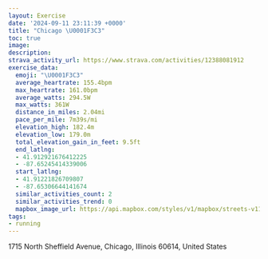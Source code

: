 ```yaml
---
layout: Exercise
date: '2024-09-11 23:11:39 +0000'
title: "Chicago \U0001F3C3"
toc: true
image:
description:
strava_activity_url: https://www.strava.com/activities/12388081912
exercise_data:
  emoji: "\U0001F3C3"
  average_heartrate: 155.4bpm
  max_heartrate: 161.0bpm
  average_watts: 294.5W
  max_watts: 361W
  distance_in_miles: 2.04mi
  pace_per_mile: 7m39s/mi
  elevation_high: 182.4m
  elevation_low: 179.0m
  total_elevation_gain_in_feet: 9.5ft
  end_latlng:
  - 41.912921676412225
  - -87.65245414339006
  start_latlng:
  - 41.91221826709807
  - -87.65306644141674
  similar_activities_count: 2
  similar_activities_trend: 0
  mapbox_image_url: https://api.mapbox.com/styles/v1/mapbox/streets-v11/static/path-5+787af2-1.0(gvx~Fd__vOJpAAb%40%40t%40Cx%40%40%5CElFBfA%40nFGvGBfAL%7CB%3FzABnAAjAYTgAp%40yGnEqBxAe%40DMDo%40d%40k%40h%40m%40VaAx%40w%40%5CgAfAkCnBiAn%40OFOBCECg%40_%40wCa%40%7BB%5BuBEe%40CyABaAIoQDgBCmA%40Ux%40wAj%40s%40fAcBv%40cAf%40e%40b%40MLMT%5BXWt%40mAHIVQhA_BrFmGzA_BbCqCTSLE%40_%40Ck%40DuAE%7DFGQCAGDUb%40),pin-s-s+e5b22e(-87.65443,41.91092),pin-s-f+89ae00(-87.65125000000005,41.91204999999998)/auto/800x800?access_token=pk.eyJ1Ijoiam9zaGJlY2ttYW4iLCJhIjoiY205eWR2aDd1MWZ6djJrbXc4a3M0bWZleiJ9.XiG9OWkNcZk2QzjJbxLB4A
tags:
- running
---
```




1715 North Sheffield Avenue, Chicago, Illinois 60614, United States
